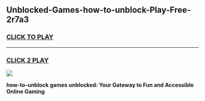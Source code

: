 
## Unblocked-Games-how-to-unblock-Play-Free-2r7a3
<h3>
<a href="https://premium76.site?title=how-to-unblock&ref=12A">CLICK TO PLAY</a></h3>
<hr>

<h3>
<a href="https://premium76.site?title=how-to-unblock&ref=12A">CLICK 2 PLAY</a>
  
</h3>

<a href="https://premium76.site?title=how-to-unblock&ref=12A"><img src="https://clearcache.store/games.png"></a>


**how-to-unblock games unblocked: Your Gateway to Fun and Accessible Online Gaming**
